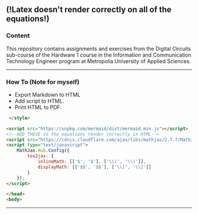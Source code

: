 ## (!Latex doesn't render correctly on all of the equations!)

### Content
This repository contains assignments and exercises from the Digital Circuits sub-course of the Hardware 1 course in the Information and Communication Technology Engineer program at Metropolia University of Applied Sciences. 
___
### How To (Note for myself)
 
 - Export Markdown to HTML
 - Add script to HTML.
 - Print HTML to PDF.



```html
 </style>

<script src="https://unpkg.com/mermaid/dist/mermaid.min.js"></script>
<!--ADD THESE so the equations render correctly in HTML-->
<script src="https://cdnjs.cloudflare.com/ajax/libs/mathjax/2.7.7/MathJax.js?config=TeX-AMS_HTML"></script>
<script type="text/javascript">
    MathJax.Hub.Config({
        tex2jax: {
            inlineMath: [['$', '$'], ['\\(', '\\)']],
            displayMath: [['$$', '$$'], ['\\[', '\\]']]
        }
    });
</script>

</head>
<body>
```
___
